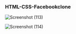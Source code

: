 ### HTML-CSS-Facebookclone


![Screenshot (113)](https://user-images.githubusercontent.com/91980956/142771715-8edad569-6f31-4bc7-8a21-803c7fc125cc.png)

![Screenshot (114)](https://user-images.githubusercontent.com/91980956/143039096-91bbc506-fb94-4dc2-9648-850e700dfb06.png)

